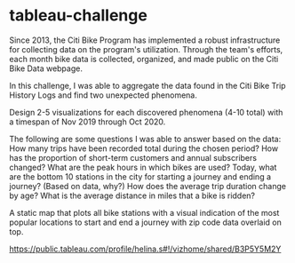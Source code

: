 # tableau-challenge
Since 2013, the Citi Bike Program has implemented a robust infrastructure for collecting data on the program's utilization. Through the team's efforts, each month bike data is collected, organized, and made public on the Citi Bike Data webpage.

In this challenge, I was able to aggregate the data found in the Citi Bike Trip History Logs and find two unexpected phenomena.

Design 2-5 visualizations for each discovered phenomena (4-10 total) with a timespan of Nov 2019 through Oct 2020. 

The following are some questions I was able to answer based on the data:
How many trips have been recorded total during the chosen period?
How has the proportion of short-term customers and annual subscribers changed?
What are the peak hours in which bikes are used?
Today, what are the bottom 10 stations in the city for starting a journey and ending a journey? (Based on data, why?)
How does the average trip duration change by age?
What is the average distance in miles that a bike is ridden?

A static map that plots all bike stations with a visual indication of the most popular locations to start and end a journey with zip code data overlaid on top.

https://public.tableau.com/profile/helina.s#!/vizhome/shared/B3P5Y5M2Y

